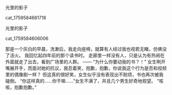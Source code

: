 光里的影子

cat_1759584681718

光里的影子

cat_1759584606006

那是一个灰白的早晨，洗漱后，我走向座椅，就算有人经过我也视若无睹，仿佛没了活火。
我回忆起四年前的那个读书时。
走廊里一样没有人，只是认为有热闹在外面就走了出去，看到广场里的人群。
——
“为什么你要动我的书？！”
女生咧开嘴展开手，而面对她的抗议，我忍着笑，抱歉，抱歉，你说我这个行为是否和视频里的偶像剧一样？
但这真的很好笑，女生似乎没有表现出不耐烦，书也再次被我碰倒。
“你这样真的……你干嘛……”女生不满了，并且几个男生好奇地观望。
“咳咳，抱歉抱歉。”